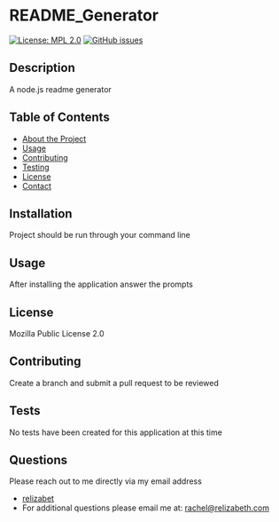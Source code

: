 # README_Generator

  [![License: MPL 2.0](https://img.shields.io/badge/License-MPL%202.0-brightgreen.svg)](https://opensource.org/licenses/MPL-2.0) [![GitHub issues](https://img.shields.io/github/issues/relizabet/README_Generator.svg)](https://GitHub.com/relizabet/README_Generator/issues/)

  ## Description

  A node.js readme generator

  ## Table of Contents
  
  - [About the Project](#about-the-project)
  - [Usage](#usage)
  - [Contributing](#contributing)
  - [Testing](#testing)
  - [License](#license)
  - [Contact](#contact)
  
  ## Installation

  Project should be run through your command line

  ## Usage
  
  After installing the application answer the prompts 
    
  ## License
  
  Mozilla Public License 2.0

  ## Contributing
  
  Create a branch and submit a pull request to be reviewed
  
  ## Tests
  
  No tests have been created for this application at this time

  ## Questions
  
  Please reach out to me directly via my email address
  - [relizabet](https://github.com/relizabet)
  - For additional questions please email me at: rachel@relizabeth.com
